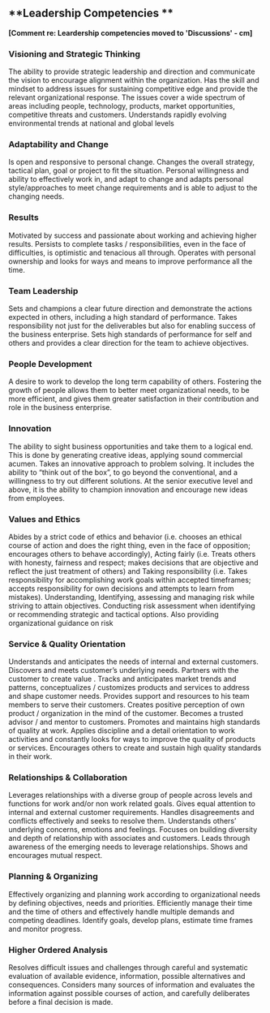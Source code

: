 ## **Leadership Competencies  **

**\[Comment re: Leardership competencies moved to 'Discussions' - cm\]**

### **Visioning and Strategic Thinking**

The ability to provide strategic leadership and direction and communicate the vision to encourage alignment within the organization. Has the skill and mindset to address issues for sustaining competitive edge and provide the relevant organizational response. The issues cover a wide spectrum of areas including people, technology, products, market opportunities, competitive threats and customers. Understands rapidly evolving environmental trends at national and global levels

### **Adaptability and Change**

Is open and responsive to personal change. Changes the overall strategy, tactical plan, goal or project to fit the situation. Personal willingness and ability to effectively work in, and adapt to change and adapts personal style/approaches to meet change requirements and is able to adjust to the changing needs.

### **Results**

Motivated by success and passionate about working and achieving higher results. Persists to complete tasks / responsibilities, even in the face of difficulties, is optimistic and tenacious all through. Operates with personal ownership and looks for ways and means to improve performance all the time.

### **Team Leadership**

Sets and champions a clear future direction and demonstrate the actions expected in others, including a high standard of performance. Takes responsibility not just for the deliverables but also for enabling success of the business enterprise. Sets high standards of performance for self and others and provides a clear direction for the team to achieve objectives.

### **People Development**

A desire to work to develop the long term capability of others. Fostering the growth of people allows them to better meet organizational needs, to be more efficient, and gives them greater satisfaction in their contribution and role in the business enterprise.

### **Innovation**

The ability to sight business opportunities and take them to a logical end. This is done by generating creative ideas, applying sound commercial acumen. Takes an innovative approach to problem solving. It includes the ability to “think out of the box”, to go beyond the conventional, and a willingness to try out different solutions. At the senior executive level and above, it is the ability to champion innovation and encourage new ideas from employees.

### **Values and Ethics**

Abides by a strict code of ethics and behavior \(i.e. chooses an ethical course of action and does the right thing, even in the face of opposition; encourages others to behave accordingly\), Acting fairly \(i.e. Treats others with honesty, fairness and respect; makes decisions that are objective and reflect the just treatment of others\) and Taking responsibility \(i.e. Takes responsibility for accomplishing work goals within accepted timeframes; accepts responsibility for own decisions and attempts to learn from mistakes\). Understanding, Identifying, assessing and managing risk while striving to attain objectives. Conducting risk assessment when identifying or recommending strategic and tactical options. Also providing organizational guidance on risk

### **Service & Quality Orientation**

Understands and anticipates the needs of internal and external customers. Discovers and meets customer’s underlying needs. Partners with the customer to create value . Tracks and anticipates market trends and patterns, conceptualizes / customizes products and services to address and shape customer needs. Provides support and resources to his team members to serve their customers. Creates positive perception of own product / organization in the mind of the customer. Becomes a trusted advisor / and mentor to customers. Promotes and maintains high standards of quality at work. Applies discipline and a detail orientation to work activities and constantly looks for ways to improve the quality of products or services. Encourages others to create and sustain high quality standards in their work.

### **Relationships & Collaboration**

Leverages relationships with a diverse group of people across levels and functions for work and/or non work related goals. Gives equal attention to internal and external customer requirements. Handles disagreements and conflicts effectively and seeks to resolve them. Understands others’ underlying concerns, emotions and feelings. Focuses on building diversity and depth of relationship with associates and customers. Leads through awareness of the emerging needs to leverage relationships. Shows and encourages mutual respect.

### **Planning & Organizing**

Effectively organizing and planning work according to organizational needs by defining objectives, needs and priorities. Efficiently manage their time and the time of others and effectively handle multiple demands and competing deadlines. Identify goals, develop plans, estimate time frames and monitor progress.

### **Higher Ordered Analysis**

Resolves difficult issues and challenges through careful and systematic evaluation of available evidence, information, possible alternatives and consequences. Considers many sources of information and evaluates the information against possible courses of action, and carefully deliberates before a final decision is made.

